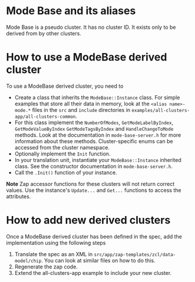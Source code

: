# Mode Base and its aliases

Mode Base is a pseudo cluster. It has no cluster ID. It exists only to be
derived from by other clusters.

# How to use a ModeBase derived cluster

To use a ModeBase derived cluster, you need to

-   Create a class that inherits the `ModeBase::Instance` class. For simple
    examples that store all their data in memory, look at the
    `<alias name>-mode.*` files in the `src` and `include` directories in
    `examples/all-clusters-app/all-clusters-common`.
-   For this class implement the `NumberOfModes`, `GetModeLabelByIndex`,
    `GetModeValueByIndex` `GetModeTagsByIndex` and `HandleChangeToMode` methods.
    Look at the documentation in `mode-base-server.h` for more information about
    these methods. Cluster-specific enums can be accessed from the cluster
    namespace.
-   Optionally implement the `Init` function.
-   In your translation unit, instantiate your `ModeBase::Instance` inherited
    class. See the constructor documentation in `mode-base-server.h`.
-   Call the `.Init()` function of your instance.

**Note** Zap accessor functions for these clusters will not return correct
values. Use the instance's `Update...` and `Get...` functions to access the
attributes.

# How to add new derived clusters

Once a ModeBase derived cluster has been defined in the spec, add the
implementation using the following steps

1.  Translate the spec as an XML in `src/app/zap-templates/zcl/data-model/chip`.
    You can look at similar files on how to do this.
2.  Regenerate the zap code.
3.  Extend the all-clusters-app example to include your new cluster.
